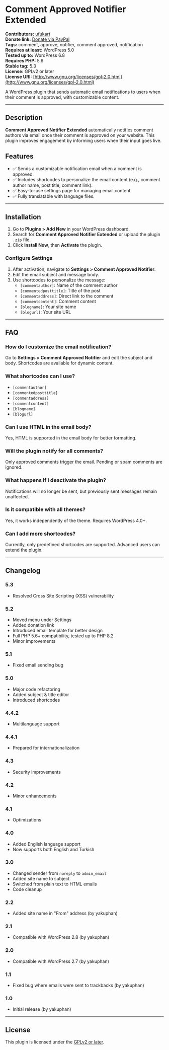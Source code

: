 # Comment Approved Notifier Extended

**Contributors:** [ufukart](https://github.com/ufukart)  
**Donate link:** [Donate via PayPal](https://www.paypal.com/donate/?business=53EHQKQ3T87J8&no_recurring=0&currency_code=USD)  
**Tags:** comment, approve, notifier, comment approved, notification  
**Requires at least:** WordPress 5.0  
**Tested up to:** WordPress 6.8  
**Requires PHP:** 5.6  
**Stable tag:** 5.3  
**License:** GPLv2 or later  
**License URI:** [http://www.gnu.org/licenses/gpl-2.0.html](http://www.gnu.org/licenses/gpl-2.0.html)

A WordPress plugin that sends automatic email notifications to users when their comment is approved, with customizable content.

---

## Description

**Comment Approved Notifier Extended** automatically notifies comment authors via email once their comment is approved on your website. This plugin improves engagement by informing users when their input goes live.

## Features

- ✅ Sends a customizable notification email when a comment is approved.
- ✅ Includes shortcodes to personalize the email content (e.g., comment author name, post title, comment link).
- ✅ Easy-to-use settings page for managing email content.
- ✅ Fully translatable with language files.

---

## Installation

1. Go to **Plugins > Add New** in your WordPress dashboard.
2. Search for **Comment Approved Notifier Extended** or upload the plugin `.zip` file.
3. Click **Install Now**, then **Activate** the plugin.

### Configure Settings

1. After activation, navigate to **Settings > Comment Approved Notifier**.
2. Edit the email subject and message body.
3. Use shortcodes to personalize the message:
    - `[commentauthor]`: Name of the comment author
    - `[commentedposttitle]`: Title of the post
    - `[commentaddress]`: Direct link to the comment
    - `[commentcontent]`: Comment content
    - `[blogname]`: Your site name
    - `[blogurl]`: Your site URL

---

## FAQ

### How do I customize the email notification?
Go to **Settings > Comment Approved Notifier** and edit the subject and body. Shortcodes are available for dynamic content.

### What shortcodes can I use?
- `[commentauthor]`
- `[commentedposttitle]`
- `[commentaddress]`
- `[commentcontent]`
- `[blogname]`
- `[blogurl]`

### Can I use HTML in the email body?
Yes, HTML is supported in the email body for better formatting.

### Will the plugin notify for all comments?
Only approved comments trigger the email. Pending or spam comments are ignored.

### What happens if I deactivate the plugin?
Notifications will no longer be sent, but previously sent messages remain unaffected.

### Is it compatible with all themes?
Yes, it works independently of the theme. Requires WordPress 4.0+.

### Can I add more shortcodes?
Currently, only predefined shortcodes are supported. Advanced users can extend the plugin.

---

## Changelog

### 5.3
- Resolved Cross Site Scripting (XSS) vulnerability

### 5.2
- Moved menu under Settings
- Added donation link
- Introduced email template for better design
- Full PHP 5.6+ compatibility, tested up to PHP 8.2
- Minor improvements

### 5.1
- Fixed email sending bug

### 5.0
- Major code refactoring
- Added subject & title editor
- Introduced shortcodes

### 4.4.2
- Multilanguage support

### 4.4.1
- Prepared for internationalization

### 4.3
- Security improvements

### 4.2
- Minor enhancements

### 4.1
- Optimizations

### 4.0
- Added English language support
- Now supports both English and Turkish

### 3.0
- Changed sender from `noreply` to `admin_email`
- Added site name to subject
- Switched from plain text to HTML emails
- Code cleanup

### 2.2
- Added site name in "From" address (by yakuphan)

### 2.1
- Compatible with WordPress 2.8 (by yakuphan)

### 2.0
- Compatible with WordPress 2.7 (by yakuphan)

### 1.1
- Fixed bug where emails were sent to trackbacks (by yakuphan)

### 1.0
- Initial release (by yakuphan)

---

## License

This plugin is licensed under the [GPLv2 or later](http://www.gnu.org/licenses/gpl-2.0.html).
